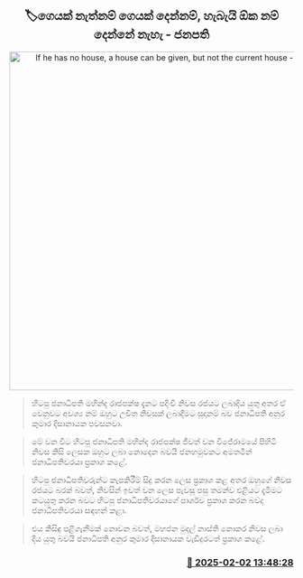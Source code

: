 <p align='center'><b><h2 align='center' title='If he has no house, a house can be given, but not the current house - President'>🏷ගෙයක් නැත්නම් ගෙයක් දෙන්නම්, හැබැයි ඕක නම් දෙන්නේ නැහැ - ජනපති</h2></b></p>
<p align='center'><img src='https://helakuru.sgp1.cdn.digitaloceanspaces.com/esana/images/lib/anura-president-nochchiyagama.jpg' width='600' alt='If he has no house, a house can be given, but not the current house - President'></p>

> හිටපු ජනාධිපති මහින්ද රාජපක්ෂ දැනට පදිංචි නිවස රජයට ලබාදිය යුතු අතර ඒ වෙනුවට අවශ්‍ය නම් ඔහුට උචිත නිවසක් ලබාදීමට සූදානම් බව ජනාධිපති අනුර කුමාර දිසානායක පවසනවා.

> මේ වන විට හිටපු ජනාධිපති මහින්ද රාජපක්ෂ ජීවත් වන විජේරාමයේ පිහිටි නිවස කිසි ලෙසක ඔහුට ලබා නොදෙන බවයි ජනහමුවකට අමතමින් ජනාධිපතිවරයා ප්‍රකාශ කළේ.

> හිටපු ජනාධිපතිවරුන්ට කැපකිරීම් සිදු කරන ලෙස ප්‍රකාශ කළ අතර ඔහුගේ නිවස රජයට බරක් බවත්, නිවසින් ඉවත් වන ලෙස පැවසූ පසු තමන්ව එළියට දැමීමට කටයුතු කරන බවට හිටපු ජනාධිපතිවරයාගේ පාර්ශව ප්‍රකාශ කරන බවද ජනාධිපතිවරයා සඳහන් කළා.

> එය කිසිඳු පළිගැනීමක් නොවන බවත්, මහජන මුදල් නාස්ති නොකර නිවස ලබා දිය යුතු බවයි ජනාධිපති අනුර කුමාර දිසානායක වැඩිදුරටත් ප්‍රකාශ කළේ. 



<h3 align='right'><a href='https://www.helakuru.lk/esana/p/107103/'>📅 2025-02-02 13:48:28</a></h3>
